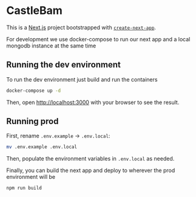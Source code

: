 # CastleBam

This is a [Next.js](https://nextjs.org) project bootstrapped with [`create-next-app`](https://nextjs.org/docs/app/api-reference/cli/create-next-app).

For development we use docker-compose to run our next app and a local mongodb instance at the same time

## Running the dev environment

To run the dev environment just build and run the containers

```bash
docker-compose up -d
```

Then, open [http://localhost:3000](http://localhost:3000) with your browser to see the result.

## Running prod

First, rename `.env.example` -> `.env.local`:

```bash
mv .env.example .env.local
```

Then, populate the environment variables in `.env.local` as needed.

Finally, you can build the next app and deploy to wherever the prod environment will be

```bash
npm run build
```
